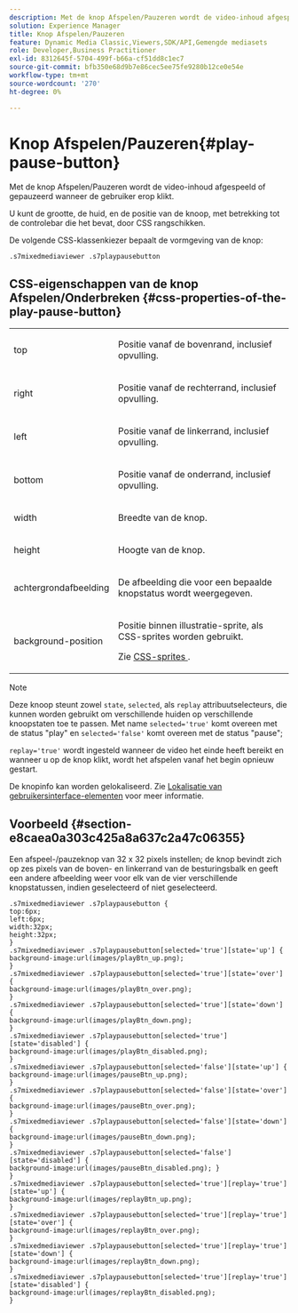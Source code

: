 ```yaml
---
description: Met de knop Afspelen/Pauzeren wordt de video-inhoud afgespeeld of gepauzeerd wanneer de gebruiker erop klikt.
solution: Experience Manager
title: Knop Afspelen/Pauzeren
feature: Dynamic Media Classic,Viewers,SDK/API,Gemengde mediasets
role: Developer,Business Practitioner
exl-id: 8312645f-5704-499f-b66a-cf51dd8c1ec7
source-git-commit: bfb350e68d9b7e86cec5ee75fe9280b12ce0e54e
workflow-type: tm+mt
source-wordcount: '270'
ht-degree: 0%

---
```


# Knop Afspelen/Pauzeren{#play-pause-button}

Met de knop Afspelen/Pauzeren wordt de video-inhoud afgespeeld of gepauzeerd wanneer de gebruiker erop klikt.

<!--<a id="section_061E550C1C1D4DB2BD663A898895B38C"></a>-->

U kunt de grootte, de huid, en de positie van de knoop, met betrekking tot de controlebar die het bevat, door CSS rangschikken.

De volgende CSS-klassenkiezer bepaalt de vormgeving van de knop:

```
.s7mixedmediaviewer .s7playpausebutton
```

## CSS-eigenschappen van de knop Afspelen/Onderbreken {#css-properties-of-the-play-pause-button}

<table id="table_C48C56E696304C9BAFEE71BA9EA9A174"> 
 <tbody> 
  <tr> 
   <td colname="col1"> <p> <span class="codeph"> top  </span> </p> </td> 
   <td colname="col2"> <p>Positie vanaf de bovenrand, inclusief opvulling. </p> </td> 
  </tr> 
  <tr> 
   <td colname="col1"> <p> <span class="codeph"> right  </span> </p> </td> 
   <td colname="col2"> <p>Positie vanaf de rechterrand, inclusief opvulling. </p> </td> 
  </tr> 
  <tr> 
   <td colname="col1"> <p> <span class="codeph"> left  </span> </p> </td> 
   <td colname="col2"> <p>Positie vanaf de linkerrand, inclusief opvulling. </p> </td> 
  </tr> 
  <tr> 
   <td colname="col1"> <p> <span class="codeph"> bottom  </span> </p> </td> 
   <td colname="col2"> <p> Positie vanaf de onderrand, inclusief opvulling. </p> </td> 
  </tr> 
  <tr> 
   <td colname="col1"> <p> <span class="codeph"> width </span> </p> </td> 
   <td colname="col2"> <p>Breedte van de knop. </p> </td> 
  </tr> 
  <tr> 
   <td colname="col1"> <p> <span class="codeph"> height  </span> </p> </td> 
   <td colname="col2"> <p>Hoogte van de knop. </p> </td> 
  </tr> 
  <tr> 
   <td colname="col1"> <p> <span class="codeph"> achtergrondafbeelding  </span> </p> </td> 
   <td colname="col2"> <p>De afbeelding die voor een bepaalde knopstatus wordt weergegeven. </p> </td> 
  </tr> 
  <tr> 
   <td colname="col1"> <p> <span class="codeph"> background-position  </span> </p> </td> 
   <td colname="col2"> <p> Positie binnen illustratie-sprite, als CSS-sprites worden gebruikt. </p> <p>Zie <a href="../../../c-html5-s7-aem-asset-viewers/c-html5-mixedmedia-viewer-about/c-html5-mixedmedia-viewer-customizingviewer/c-html5-mixedmedia-viewer-customizingviewer.md#section-209a43dfbddf4fc589e79cddaf233f50" format="dita" scope="local"> CSS-sprites </a>. </p> </td> 
  </tr> 
 </tbody> 
</table>

>[!NOTE]
>
>Deze knoop steunt zowel `state`, `selected`, als `replay` attribuutselecteurs, die kunnen worden gebruikt om verschillende huiden op verschillende knoopstaten toe te passen. Met name `selected='true'` komt overeen met de status &quot;play&quot; en `selected='false'` komt overeen met de status &quot;pause&quot;;
>
>`replay='true'` wordt ingesteld wanneer de video het einde heeft bereikt en wanneer u op de knop klikt, wordt het afspelen vanaf het begin opnieuw gestart.

De knopinfo kan worden gelokaliseerd. Zie [Lokalisatie van gebruikersinterface-elementen](../../../c-html5-s7-aem-asset-viewers/c-html5-mixedmedia-viewer-about/c-html5-mixedmedia-viewer-localization.md#concept-16262b8096474d6c9c018c3e99110dd1) voor meer informatie.

## Voorbeeld {#section-e8caea0a303c425a8a637c2a47c06355}

Een afspeel-/pauzeknop van 32 x 32 pixels instellen; de knop bevindt zich op zes pixels van de boven- en linkerrand van de besturingsbalk en geeft een andere afbeelding weer voor elk van de vier verschillende knopstatussen, indien geselecteerd of niet geselecteerd.

```
.s7mixedmediaviewer .s7playpausebutton { 
top:6px; 
left:6px; 
width:32px; 
height:32px; 
} 
.s7mixedmediaviewer .s7playpausebutton[selected='true'][state='up'] { 
background-image:url(images/playBtn_up.png); 
} 
.s7mixedmediaviewer .s7playpausebutton[selected='true'][state='over'] {  
background-image:url(images/playBtn_over.png); 
} 
.s7mixedmediaviewer .s7playpausebutton[selected='true'][state='down'] {  
background-image:url(images/playBtn_down.png); 
} 
.s7mixedmediaviewer .s7playpausebutton[selected='true'][state='disabled'] { 
background-image:url(images/playBtn_disabled.png); 
} 
.s7mixedmediaviewer .s7playpausebutton[selected='false'][state='up'] {  
background-image:url(images/pauseBtn_up.png); 
} 
.s7mixedmediaviewer .s7playpausebutton[selected='false'][state='over'] {  
background-image:url(images/pauseBtn_over.png); 
} 
.s7mixedmediaviewer .s7playpausebutton[selected='false'][state='down'] {  
background-image:url(images/pauseBtn_down.png); 
} 
.s7mixedmediaviewer .s7playpausebutton[selected='false'][state='disabled'] {  
background-image:url(images/pauseBtn_disabled.png); } 
} 
.s7mixedmediaviewer .s7playpausebutton[selected='true'][replay='true'][state='up'] { 
background-image:url(images/replayBtn_up.png); 
} 
.s7mixedmediaviewer .s7playpausebutton[selected='true'][replay='true'][state='over'] {  
background-image:url(images/replayBtn_over.png); 
} 
.s7mixedmediaviewer .s7playpausebutton[selected='true'][replay='true'][state='down'] {  
background-image:url(images/replayBtn_down.png); 
} 
.s7mixedmediaviewer .s7playpausebutton[selected='true'][replay='true'][state='disabled'] { 
background-image:url(images/replayBtn_disabled.png); 
}
```
